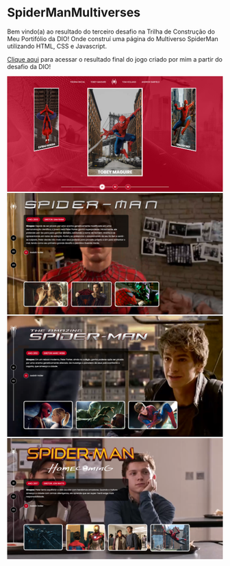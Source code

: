 # SpiderManMultiverses

Bem vindo(a) ao resultado do terceiro desafio na Trilha de Construção do Meu Portifólio da DIO! Onde construí uma página do Multiverso SpiderMan utilizando HTML, CSS e Javascript.

[Clique aqui]() para acessar o resultado final do jogo criado por mim a partir do desafio da DIO!

![image](/assets/images/result/resultado-tela-inicial.png)
![image](/assets/images/result/resultado-tobey-maguire.png)
![image](/assets/images/result/resultado-andrew-garfield.png)
![image](/assets/images/result/resultado-tom-holland.png)
